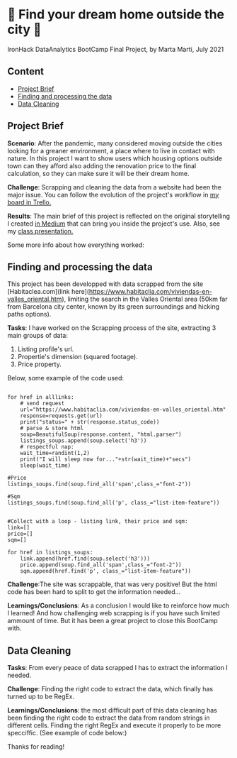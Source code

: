 # 🏡 Find your dream home outside the city 🏡
IronHack DataAnalytics BootCamp Final Project, by Marta Marti, July 2021

## Content

- [Project Brief](#project-brief)
- [Finding and processing the data](#finding-and-processing-the-data)
- [Data Cleaning](#data-cleaning )

## Project Brief

__Scenario__: After the pandemic, many considered moving outside the cities looking for a greaner environment, a place where to live in contact with nature. In this project I want to show users which housing options outside town can they afford also adding the renovation price to the final calculation, so they can make sure it will be their dream home.

__Challenge__: Scrapping and cleaning the data from a website had been the major issue.
You can follow the evolution of the project's workflow in [my board in Trello.](https://trello.com/b/4OnE95KR/ironhack-final-project)

__Results__: The main brief of this project is reflected on the original storytelling I created [in Medium](https://martamartidausa.medium.com/and-with-covid-between-us-who-doesnt-want-to-have-a-garden-81cab88e28ac) that can bring you inside the project's use. 
Also, see my [class presentation.](https://docs.google.com/presentation/d/1X7bsca3wnFJv7AvcrR5nxuRQXGou_5He9GYLCsOR5ic/edit#slide=id.p)

Some more info about how everything worked:

## Finding and processing the data 

This project has been developped with data scrapped from the site [Habitaclea.com](link here](https://www.habitaclia.com/viviendas-en-valles_oriental.htm), limiting the search in the Valles Oriental area (50km far from Barcelona city center, known by its green surroundings and hicking paths options).

__Tasks__: I have worked on the Scrapping process of the site, extracting 3 main groups of data:

1. Listing profile's url.
2. Propertie's dimension (squared footage).
3. Price property.

Below, some example of the code used:

```listings_soups=[]

for href in alllinks:
    # send request
    url="https://www.habitaclia.com/viviendas-en-valles_oriental.htm"
    response=requests.get(url)
    print("status=" + str(response.status_code))
    # parse & store html
    soup=BeautifulSoup(response.content, "html.parser")
    listings_soups.append(soup.select('h3'))
    # respectful nap:
    wait_time=randint(1,2)
    print("I will sleep now for..."+str(wait_time)+"secs")
    sleep(wait_time)
    
#Price
listings_soups.find(soup.find_all('span',class_="font-2"))

#Sqm
listings_soups.find(soup.find_all('p', class_="list-item-feature"))


#Collect with a loop - listing link, their price and sqm: 
link=[]
price=[]
sqm=[]

for href in listings_soups:
    link.append(href.find(soup.select('h3')))
    price.append(soup.find_all('span',class_="font-2"))
    sqm.append(href.find('p', class_="list-item-feature"))
  ```

__Challenge__:The site was scrappable, that was very positive! But the html code has been hard to split to get the information needed...

__Learnings/Conclusions__: As a conclusion I would like to reinforce how much I learned! And how challenging web scrapping is if you have such limited ammount of time. But it has been a great project to close this BootCamp with.


## Data Cleaning  

__Tasks__: From every peace of data scrapped I has to extract the information I needed.

__Challenge__: Finding the right code to extract the data, which finally has turned up to be RegEx.

__Learnings/Conclusions__: the most difficult part of this data cleaning has been finding the right code to extract the data from random strings in different cells. Finding the right RegEx and execute it properly to be more specciffic. (See example of code below:)

Thanks for reading!
